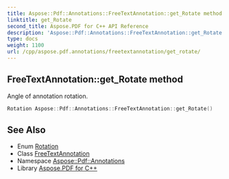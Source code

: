 ```yaml
---
title: Aspose::Pdf::Annotations::FreeTextAnnotation::get_Rotate method
linktitle: get_Rotate
second_title: Aspose.PDF for C++ API Reference
description: 'Aspose::Pdf::Annotations::FreeTextAnnotation::get_Rotate method. Angle of annotation rotation in C++.'
type: docs
weight: 1100
url: /cpp/aspose.pdf.annotations/freetextannotation/get_rotate/
---
```

## FreeTextAnnotation::get_Rotate method


Angle of annotation rotation.

```cpp
Rotation Aspose::Pdf::Annotations::FreeTextAnnotation::get_Rotate()
```

## See Also

* Enum [Rotation](../../../aspose.pdf/rotation/)
* Class [FreeTextAnnotation](../)
* Namespace [Aspose::Pdf::Annotations](../../)
* Library [Aspose.PDF for C++](../../../)
